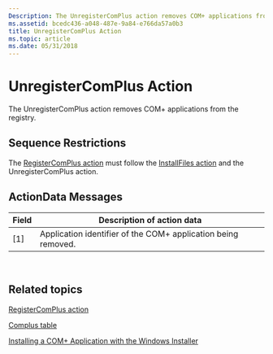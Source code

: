 ```yaml
---
Description: The UnregisterComPlus action removes COM+ applications from the registry.
ms.assetid: bcedc436-a048-487e-9a84-e766da57a0b3
title: UnregisterComPlus Action
ms.topic: article
ms.date: 05/31/2018
---
```


# UnregisterComPlus Action

The UnregisterComPlus action removes COM+ applications from the registry.

## Sequence Restrictions

The [RegisterComPlus action](registercomplus-action.md) must follow the [InstallFiles action](installfiles-action.md) and the UnregisterComPlus action.

## ActionData Messages



| Field | Description of action data                                    |
|-------|---------------------------------------------------------------|
| \[1\] | Application identifier of the COM+ application being removed. |



 

## Related topics

<dl> <dt>

[RegisterComPlus action](registercomplus-action.md)
</dt> <dt>

[Complus table](complus-table.md)
</dt> <dt>

[Installing a COM+ Application with the Windows Installer](installing-a-com--application-with-the-windows-installer.md)
</dt> </dl>

 

 



